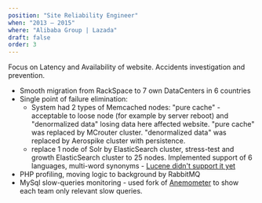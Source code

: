 ```yaml
---
position: "Site Reliability Engineer"
when: "2013 – 2015"
where: "Alibaba Group | Lazada"
draft: false
order: 3
---
```


Focus on Latency and Availability of website. Accidents investigation and prevention.

* Smooth migration from RackSpace to 7 own DataCenters in 6 countries
* Single point of failure elimination: 
    * System had 2 types of Memcached nodes: "pure cache" - acceptable to loose node (for example by server reboot) and "denormalized data" losing data here affected website. "pure cache" was replaced by MCrouter cluster. "denormalized data" was replaced by Aerospike cluster with persistence. 
    * replace 1 node of Solr by ElasticSearch cluster, stress-test and growth ElasticSearch cluster to 25 nodes. Implemented support of 6 languages, multi-word synonyms - [Lucene didn't support it yet](https://issues.apache.org/jira/browse/LUCENE-6664)
* PHP profiling, moving logic to background by RabbitMQ
* MySql slow-queries monitoring - used fork of [Anemometer](https://github.com/box/Anemometer) to show each team only relevant slow queries. 

